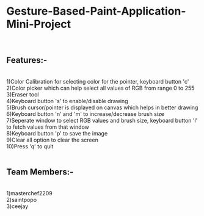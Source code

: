 <h1>Gesture-Based-Paint-Application-Mini-Project</h1>
<br/>
<h2>Features:-</h2><br/>
1)Color Calibration for selecting color for the pointer, keyboard button 'c'<br/>
2)Color picker which can help select all values of RGB from range 0 to 255<br/>
3)Eraser tool<br/>
4)Keyboard button 's' to enable/disable drawing<br/>
5)Brush cursor/pointer is displayed on canvas which helps in better drawing<br/>
6)Keyboard button 'n' and 'm' to increase/decrease brush size<br/>
7)Seperate window to select RGB values and brush size, keyboard button 'l' to fetch values from that window<br/>
8)Keyboard button 'p' to save the image<br/>
9)Clear all option to clear the screen<br/>
10)Press 'q' to quit<br/>
<br/>
<h2>Team Members:-</h2><br/>
1)masterchef2209<br/>
2)saintpopo<br/>
3)ceejay<br/>



